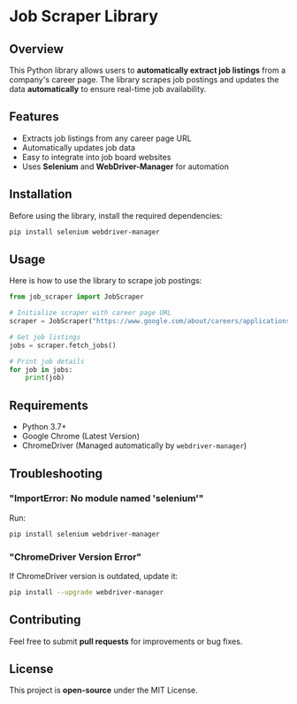 # Job Scraper Library

## Overview
This Python library allows users to **automatically extract job listings** from a company's career page. The library scrapes job postings and updates the data **automatically** to ensure real-time job availability.

## Features
- Extracts job listings from any career page URL
- Automatically updates job data
- Easy to integrate into job board websites
- Uses **Selenium** and **WebDriver-Manager** for automation

## Installation
Before using the library, install the required dependencies:

```bash
pip install selenium webdriver-manager
```

## Usage
Here is how to use the library to scrape job postings:

```python
from job_scraper import JobScraper

# Initialize scraper with career page URL
scraper = JobScraper("https://www.google.com/about/careers/applications/jobs/results?has_remote=true")

# Get job listings
jobs = scraper.fetch_jobs()

# Print job details
for job in jobs:
    print(job)
```

## Requirements
- Python 3.7+
- Google Chrome (Latest Version)
- ChromeDriver (Managed automatically by `webdriver-manager`)

## Troubleshooting
### "ImportError: No module named 'selenium'"
Run:
```bash
pip install selenium webdriver-manager
```

### "ChromeDriver Version Error"
If ChromeDriver version is outdated, update it:
```bash
pip install --upgrade webdriver-manager
```

## Contributing
Feel free to submit **pull requests** for improvements or bug fixes.

## License
This project is **open-source** under the MIT License.


